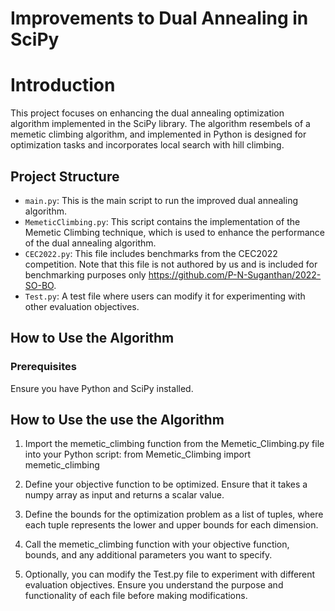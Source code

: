 # Improvements to Dual Annealing in SciPy

# Introduction

This project focuses on enhancing the dual annealing optimization algorithm implemented in the SciPy library. The algorithm resembels of a memetic climbing algorithm, and implemented in Python is designed for optimization tasks and incorporates local search with hill climbing.

## Project Structure

- `main.py`: This is the main script to run the improved dual annealing algorithm.
- `MemeticClimbing.py`: This script contains the implementation of the Memetic Climbing technique, which is used to enhance the performance of the dual annealing algorithm.
- `CEC2022.py`: This file includes benchmarks from the CEC2022 competition. Note that this file is not authored by us and is included for benchmarking purposes only https://github.com/P-N-Suganthan/2022-SO-BO.
- `Test.py`: A test file where users can modify it for experimenting with other evaluation objectives.


## How to Use the Algorithm

### Prerequisites

Ensure you have Python and SciPy installed.

## How to Use the use the Algorithm
1. Import the memetic_climbing function from the Memetic_Climbing.py file into your Python script:
    from Memetic_Climbing import memetic_climbing
2. Define your objective function to be optimized. Ensure that it takes a numpy array as input and returns a scalar value.

3. Define the bounds for the optimization problem as a list of tuples, where each tuple represents the lower and upper bounds for each dimension.

4. Call the memetic_climbing function with your objective function, bounds, and any additional parameters you want to specify.

5. Optionally, you can modify the Test.py file to experiment with different evaluation objectives. Ensure you understand the purpose and functionality of each file before making modifications.
